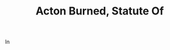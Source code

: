 ---
title: Acton Burned, Statute Of
letter: A
permalink: "/definitions/bld-acton-burned-statute-of.html"
body: In
published_at: '2018-07-07'
source: Black's Law Dictionary 2nd Ed (1910)
layout: post
---